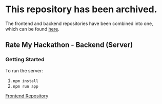 # This repository has been archived.
The frontend and backend repositories have been combined into one, which can be found [here](https://github.com/lumamoto/rate-my-hackathon).

## Rate My Hackathon - Backend (Server)

### Getting Started

To run the server:

1. `npm install`
2. `npm run app`

[Frontend Repository](https://github.com/lumamoto/rate-my-hackathon-frontend)
